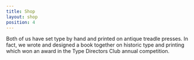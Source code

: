 ```yaml
---
title: Shop
layout: shop
position: 4
---
```

Both of us have set type by hand and printed on antique treadle presses. In fact, we wrote and designed a book together on historic type and printing which won an award in the Type Directors Club annual competition.
